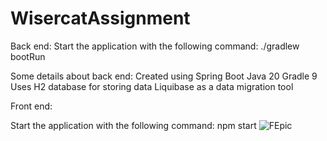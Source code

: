 # WisercatAssignment
Back end:
Start the application with the following command: ./gradlew bootRun

Some details about back end:
Created using Spring Boot
Java 20
Gradle 9
Uses H2 database for storing data
Liquibase as a data migration tool

Front end:

Start the application with the following command: npm start
![FEpic](https://user-images.githubusercontent.com/92799949/236901807-ba469e71-ba6a-4876-895e-73f65b720f7d.PNG)
